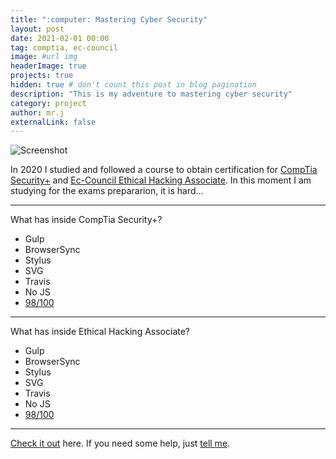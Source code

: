 ```yaml
---
title: ":computer: Mastering Cyber Security"
layout: post
date: 2021-02-01 00:00
tag: comptia, ec-council
image: #url img
headerImage: true
projects: true
hidden: true # don't count this post in blog pagination
description: "This is my adventure to mastering cyber security"
category: project
author: mr.j
externalLink: false
---
```


![Screenshot](https://cdn-res.keymedia.com/cms/images/us/036/0248_637317913147707069.jpg)

In 2020 I studied and followed a course to obtain certification for [CompTia Security+](https://www.comptia.org/certifications/security) and [Ec-Council Ethical Hacking Associate](https://www.eccouncil.org/eccouncil-associate-programs-eha-cfa/).
In this moment I am studying for the exams prepararion, it is hard...

---

What has inside CompTia Security+?

- Gulp
- BrowserSync
- Stylus
- SVG
- Travis
- No JS
- [98/100](https://developers.google.com/speed/pagespeed/insights/?url=http%3A%2F%2Fsergiokopplin.github.io%2Findigo%2F)

---

What has inside Ethical Hacking Associate?

- Gulp
- BrowserSync
- Stylus
- SVG
- Travis
- No JS
- [98/100](https://developers.google.com/speed/pagespeed/insights/?url=http%3A%2F%2Fsergiokopplin.github.io%2Findigo%2F)

---


[Check it out](https://sergiokopplin.github.io/indigo/) here.
If you need some help, just [tell me](https://github.com/sergiokopplin/indigo/issues).
